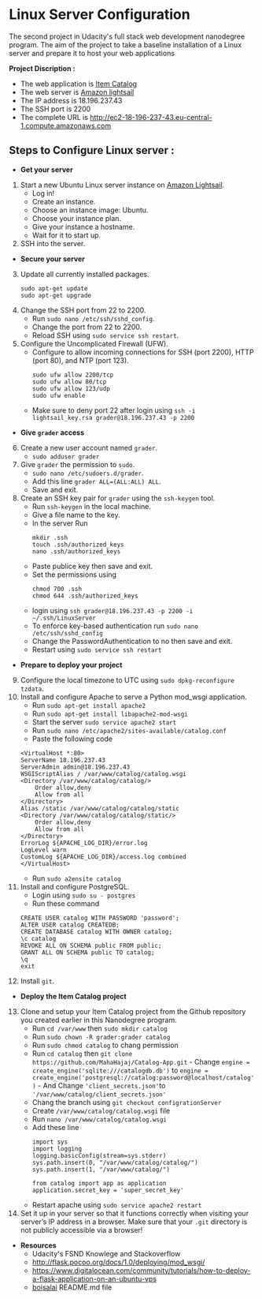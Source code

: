 # Linux Server Configuration
The second project in Udacity's full stack web development nanodegree program.
The aim of the project to take a baseline installation of a Linux server and prepare it to host your web applications

**Project Discription :**
- The web application is [Item Catalog](https://github.com/MahaHajaj/Catalog-App)
- The web server is [Amazon lightsail](https://lightsail.aws.amazon.com/)
- The IP address is 18.196.237.43
- The SSH port is 2200
- The complete URL is http://ec2-18-196-237-43.eu-central-1.compute.amazonaws.com

## Steps to Configure Linux server :
- **Get your server**
1. Start a new Ubuntu Linux server instance on [Amazon Lightsail](https://lightsail.aws.amazon.com/).
   - Log in!
   - Create an instance.
   - Choose an instance image: Ubuntu.
   - Choose your instance plan.
   - Give your instance a hostname.
   - Wait for it to start up.
2. SSH into the server.
- **Secure your server**
3. Update all currently installed packages.
   ```
   sudo apt-get update
   sudo apt-get upgrade
   ```
4. Change the SSH port from 22 to 2200.
   - Run ```sudo nano /etc/ssh/sshd_config```.
   - Change the port from 22 to 2200.
   - Reload SSH using ```sudo service ssh restart```.
5. Configure the Uncomplicated Firewall (UFW).
   - Configure to allow incoming connections for SSH (port 2200), HTTP (port 80), and NTP (port 123).
     ```
     sudo ufw allow 2200/tcp
     sudo ufw allow 80/tcp
     sudo ufw allow 123/udp
     sudo ufw enable
     ```
    - Make sure to deny port 22 after login using ```ssh -i lightsail_key.rsa grader@18.196.237.43 -p 2200 ```
- **Give ```grader``` access**
6. Create a new user account named ```grader```.
   - ```sudo adduser grader```
7. Give ```grader``` the permission to ```sudo```.
   - ```sudo nano /etc/sudoers.d/grader```.
   - Add this line ```grader ALL=(ALL:ALL) ALL```.
   - Save and exit.
8. Create an SSH key pair for ```grader``` using the ```ssh-keygen``` tool.
   - Run ```ssh-keygen``` in the local machine.
   - Give a file name to the key.
   - In the server Run
     ```
     mkdir .ssh
     touch .ssh/authorized_keys
     nano .ssh/authorized_keys
     ```
    - Paste publice key then save and exit.
    - Set the permissions using
      ```
      chmod 700 .ssh
      chmod 644 .ssh/authorized_keys
      ```
    - login using ```ssh grader@18.196.237.43 -p 2200 -i ~/.ssh/LinuxServer```
    - To enforce key-based authentication run ```sudo nano /etc/ssh/sshd_config```
    - Change the PasswordAuthentication to no then save and exit.
    - Restart using ```sudo service ssh restart```
- **Prepare to deploy your project**
9. Configure the local timezone to UTC using ```sudo dpkg-reconfigure tzdata```.
10. Install and configure Apache to serve a Python mod_wsgi application.
    - Run ```sudo apt-get install apache2```
    - Run ```sudo apt-get install libapache2-mod-wsgi```
    - Start the server ```sudo service apache2 start```
    - Run ```sudo nano /etc/apache2/sites-available/catalog.conf```
    - Paste the following code
    ```
    <VirtualHost *:80>
    ServerName 18.196.237.43
    ServerAdmin admin@18.196.237.43
    WSGIScriptAlias / /var/www/catalog/catalog.wsgi
    <Directory /var/www/catalog/catalog/>
        Order allow,deny
        Allow from all
    </Directory>
    Alias /static /var/www/catalog/catalog/static
    <Directory /var/www/catalog/catalog/static/>
        Order allow,deny
        Allow from all
    </Directory>
    ErrorLog ${APACHE_LOG_DIR}/error.log
    LogLevel warn
    CustomLog ${APACHE_LOG_DIR}/access.log combined
    </VirtualHost>
    ```
    - Run ```sudo a2ensite catalog```  
11. Install and configure PostgreSQL.
    - Login using ```sudo su - postgres```
    - Run these command
    ```
    CREATE USER catalog WITH PASSWORD 'password';
    ALTER USER catalog CREATEDB;
    CREATE DATABASE catalog WITH OWNER catalog;
    \c catalog
    REVOKE ALL ON SCHEMA public FROM public;
    GRANT ALL ON SCHEMA public TO catalog;
    \q
    exit
    ```
12. Install ```git```.
- **Deploy the Item Catalog project**
13. Clone and setup your Item Catalog project from the Github repository you created earlier in this Nanodegree program.
    - Run ```cd /var/www``` then ```sudo mkdir catalog```
    - Run ```sudo chown -R grader:grader catalog```
    - Run ```sudo chmod catalog``` to chang permission
    - Run ```cd catalog``` then ```git clone https://github.com/MahaHajaj/Catalog-App.git```
          - Change ```engine = create_engine('sqlite:///catalogdb.db')``` to ```engine =       create_engine('postgresql://catalog:password@localhost/catalog')```
          - And Change ```'client_secrets.json'```to ```'/var/www/catalog/client_secrets.json'```
    - Chang the branch using ```git checkout configrationServer ```
    - Create ```/var/www/catalog/catalog.wsgi``` file
    - Run ```nano /var/www/catalog/catalog.wsgi```
    - Add these line
      ```
      import sys
      import logging
      logging.basicConfig(stream=sys.stderr)
      sys.path.insert(0, "/var/www/catalog/catalog/")
      sys.path.insert(1, "/var/www/catalog/")

      from catalog import app as application
      application.secret_key = 'super_secret_key'
       ```
    - Restart apache using ```sudo service apache2 restart```
14. Set it up in your server so that it functions correctly when visiting your server’s IP address in a browser. Make sure that your ```.git``` directory is not publicly accessible via a browser!
- **Resources**
    - Udacity's FSND Knowlege and Stackoverflow
    - http://flask.pocoo.org/docs/1.0/deploying/mod_wsgi/
    - https://www.digitalocean.com/community/tutorials/how-to-deploy-a-flask-application-on-an-ubuntu-vps
    - [boisalai](https://github.com/boisalai/udacity-linux-server-configuration) README.md file
